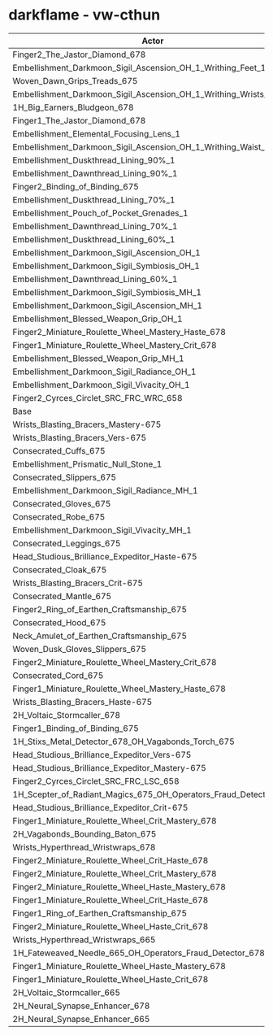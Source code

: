 # darkflame - vw-cthun
| Actor | DPS | Increase |
|---|:---:|:---:|
|Finger2_The_Jastor_Diamond_678|2319796|1.30%|
|Embellishment_Darkmoon_Sigil_Ascension_OH_1_Writhing_Feet_1|2315148|1.10%|
|Woven_Dawn_Grips_Treads_675|2314509|1.07%|
|Embellishment_Darkmoon_Sigil_Ascension_OH_1_Writhing_Wrists_1|2314488|1.07%|
|1H_Big_Earners_Bludgeon_678|2314464|1.07%|
|Finger1_The_Jastor_Diamond_678|2313230|1.01%|
|Embellishment_Elemental_Focusing_Lens_1|2309235|0.84%|
|Embellishment_Darkmoon_Sigil_Ascension_OH_1_Writhing_Waist_1|2309115|0.83%|
|Embellishment_Duskthread_Lining_90%_1|2306230|0.71%|
|Embellishment_Dawnthread_Lining_90%_1|2305360|0.67%|
|Finger2_Binding_of_Binding_675|2305162|0.66%|
|Embellishment_Duskthread_Lining_70%_1|2301888|0.52%|
|Embellishment_Pouch_of_Pocket_Grenades_1|2301345|0.49%|
|Embellishment_Dawnthread_Lining_70%_1|2301343|0.49%|
|Embellishment_Duskthread_Lining_60%_1|2300480|0.46%|
|Embellishment_Darkmoon_Sigil_Ascension_OH_1|2299215|0.40%|
|Embellishment_Darkmoon_Sigil_Symbiosis_OH_1|2298958|0.39%|
|Embellishment_Dawnthread_Lining_60%_1|2298653|0.38%|
|Embellishment_Darkmoon_Sigil_Symbiosis_MH_1|2297077|0.31%|
|Embellishment_Darkmoon_Sigil_Ascension_MH_1|2296149|0.27%|
|Embellishment_Blessed_Weapon_Grip_OH_1|2293524|0.15%|
|Finger2_Miniature_Roulette_Wheel_Mastery_Haste_678|2291865|0.08%|
|Finger1_Miniature_Roulette_Wheel_Mastery_Crit_678|2291220|0.05%|
|Embellishment_Blessed_Weapon_Grip_MH_1|2291071|0.04%|
|Embellishment_Darkmoon_Sigil_Radiance_OH_1|2290738|0.03%|
|Embellishment_Darkmoon_Sigil_Vivacity_OH_1|2290632|0.03%|
|Finger2_Cyrces_Circlet_SRC_FRC_WRC_658|2290308|0.01%|
|Base|2290042|0.00%|
|Wrists_Blasting_Bracers_Mastery-675|2289625|-0.02%|
|Wrists_Blasting_Bracers_Vers-675|2289603|-0.02%|
|Consecrated_Cuffs_675|2288800|-0.05%|
|Embellishment_Prismatic_Null_Stone_1|2288652|-0.06%|
|Consecrated_Slippers_675|2288609|-0.06%|
|Embellishment_Darkmoon_Sigil_Radiance_MH_1|2288316|-0.08%|
|Consecrated_Gloves_675|2287910|-0.09%|
|Consecrated_Robe_675|2287524|-0.11%|
|Embellishment_Darkmoon_Sigil_Vivacity_MH_1|2287516|-0.11%|
|Consecrated_Leggings_675|2287368|-0.12%|
|Head_Studious_Brilliance_Expeditor_Haste-675|2287155|-0.13%|
|Consecrated_Cloak_675|2286951|-0.13%|
|Wrists_Blasting_Bracers_Crit-675|2286818|-0.14%|
|Consecrated_Mantle_675|2286514|-0.15%|
|Finger2_Ring_of_Earthen_Craftsmanship_675|2286511|-0.15%|
|Consecrated_Hood_675|2286454|-0.16%|
|Neck_Amulet_of_Earthen_Craftsmanship_675|2285751|-0.19%|
|Woven_Dusk_Gloves_Slippers_675|2285736|-0.19%|
|Finger2_Miniature_Roulette_Wheel_Mastery_Crit_678|2285691|-0.19%|
|Consecrated_Cord_675|2285329|-0.21%|
|Finger1_Miniature_Roulette_Wheel_Mastery_Haste_678|2285281|-0.21%|
|Wrists_Blasting_Bracers_Haste-675|2283994|-0.26%|
|2H_Voltaic_Stormcaller_678|2283986|-0.26%|
|Finger1_Binding_of_Binding_675|2283828|-0.27%|
|1H_Stixs_Metal_Detector_678_OH_Vagabonds_Torch_675|2283619|-0.28%|
|Head_Studious_Brilliance_Expeditor_Vers-675|2282588|-0.33%|
|Head_Studious_Brilliance_Expeditor_Mastery-675|2282366|-0.34%|
|Finger2_Cyrces_Circlet_SRC_FRC_LSC_658|2281812|-0.36%|
|1H_Scepter_of_Radiant_Magics_675_OH_Operators_Fraud_Detector_678|2279336|-0.47%|
|Head_Studious_Brilliance_Expeditor_Crit-675|2279065|-0.48%|
|Finger1_Miniature_Roulette_Wheel_Crit_Mastery_678|2275519|-0.63%|
|2H_Vagabonds_Bounding_Baton_675|2274013|-0.70%|
|Wrists_Hyperthread_Wristwraps_678|2273189|-0.74%|
|Finger2_Miniature_Roulette_Wheel_Crit_Haste_678|2270776|-0.84%|
|Finger2_Miniature_Roulette_Wheel_Crit_Mastery_678|2269950|-0.88%|
|Finger2_Miniature_Roulette_Wheel_Haste_Mastery_678|2268205|-0.95%|
|Finger1_Miniature_Roulette_Wheel_Crit_Haste_678|2264540|-1.11%|
|Finger1_Ring_of_Earthen_Craftsmanship_675|2263608|-1.15%|
|Finger2_Miniature_Roulette_Wheel_Haste_Crit_678|2263425|-1.16%|
|Wrists_Hyperthread_Wristwraps_665|2263074|-1.18%|
|1H_Fateweaved_Needle_665_OH_Operators_Fraud_Detector_678|2259519|-1.33%|
|Finger1_Miniature_Roulette_Wheel_Haste_Mastery_678|2241978|-2.10%|
|Finger1_Miniature_Roulette_Wheel_Haste_Crit_678|2236737|-2.33%|
|2H_Voltaic_Stormcaller_665|2208141|-3.58%|
|2H_Neural_Synapse_Enhancer_678|2145467|-6.31%|
|2H_Neural_Synapse_Enhancer_665|2095746|-8.48%|
